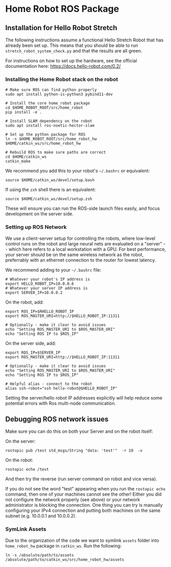 
# Home Robot ROS Package

## Installation for Hello Robot Stretch

The following instructions assume a functional Hello Stretch Robot that has already been set up. 
This means that you should be able to run `stretch_robot_system_check.py` and that the results are all green.

For instructions on how to set up the hardware, see the official documentation here: https://docs.hello-robot.com/0.2/

### Installing the Home Robot stack on the robot

```
# Make sure ROS can find python properly
sudo apt install python-is-python3 pybind11-dev

# Install the core home_robot package
cd $HOME_ROBOT_ROOT/src/home_robot
pip install -e .

# Install SLAM dependency on the robot
sudo apt install ros-noetic-hector-slam 

# Set up the python package for ROS
ln -s $HOME_ROBOT_ROOT/src/home_robot_hw $HOME/catkin_ws/src/home_robot_hw

# Rebuild ROS to make sure paths are correct
cd $HOME/catkin_ws
catkin_make
```

We recommend you add this to your robot's `~/.bashrc` or equivalent:
```
source $HOME/catkin_ws/devel/setup.bash
```

If using the `zsh` shell there is an equivalent:
```
source $HOME/catkin_ws/devel/setup.zsh
```

These will ensure you can run the ROS-side launch files easily, and focus development on the server side.


### Setting up ROS Network

We use a client-server setup for controlling the robots, where low-level control runs on the robot and large neural nets are evaluated on a "server" -- which here refers to a local workstation with a GPU. For best performance, your server should be on the same wireless network as the robot, preferrably with an ethernet connection to the router for lowest latency.

We recommend adding to your `~/.bashrc` file:

```
# Whatever your robot's IP address is
export HELLO_ROBOT_IP=10.0.0.6
# Whatever your server IP address is
export SERVER_IP=10.0.0.2
```

On the robot, add:
```
export ROS_IP=$RHELLO_ROBOT_IP
export ROS_MASTER_URI=http://$HELLO_ROBOT_IP:11311

# Optionally - make it clear to avoid issues
echo "Setting ROS_MASTER_URI to $ROS_MASTER_URI"
echo "Setting ROS IP to $ROS_IP"
```

On the server side, add:
```
export ROS_IP=$SERVER_IP
export ROS_MASTER_URI=http://$HELLO_ROBOT_IP:11311

# Optionally - make it clear to avoid issues
echo "Setting ROS_MASTER_URI to $ROS_MASTER_URI"
echo "Setting ROS IP to $ROS_IP"

# Helpful alias - connect to the robot
alias ssh-robot="ssh hello-robot@$HELLO_ROBOT_IP"
```

Setting the server/hello robot IP addresses explicitly will help reduce some potential errors with Ros multi-node communication.

## Debugging ROS network issues

Make sure you can do this on both your Server and on the robot itself:

On the server:
```
rostopic pub /test std_msgs/String "data: 'test'"  -r 10  -v
```

On the robot:
```
rostopic echo /test
```

And then try the reverse (run server command on robot and vice versa).

If you do not see the word "test" appearing when you run the `rostopic echo` command, then one of your machines cannot see the other! Either you did not configure the network properly (see above) or your network administrator is blocking the connection. One thing you can try is manually configuring your IPv4 connection and putting both machines on the same subnet (e.g. 10.0.0.1 and 10.0.0.2).

### SymLink Assets

Due to the organization of the code we want to symlink `assets` folder into `home_robot_hw` package in `catkin_ws`. Run the following:
```
ln -s /absolute/path/to/assets /absolute/path/to/catkin_ws/src/home_robot_hw/assets
```


